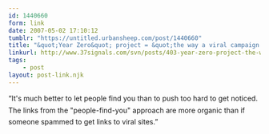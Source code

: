 ```yaml
---
id: 1440660
form: link
date: 2007-05-02 17:10:12
tumblr: "https://untitled.urbansheep.com/post/1440660"
title: "&quot;Year Zero&quot; project = &quot;the way a viral campaign should be run&quot; - (37signals)"
linkurl: http://www.37signals.com/svn/posts/403-year-zero-project-the-way-a-viral-campaign-should-be-run
tags:
    - post
layout: post-link.njk
---
```

<p>&ldquo;It's much better to let people find you than to push too hard to get noticed. The links from the &quot;people-find-you&quot; approach are more organic than if someone spammed to get links to viral sites.&rdquo;</p>
